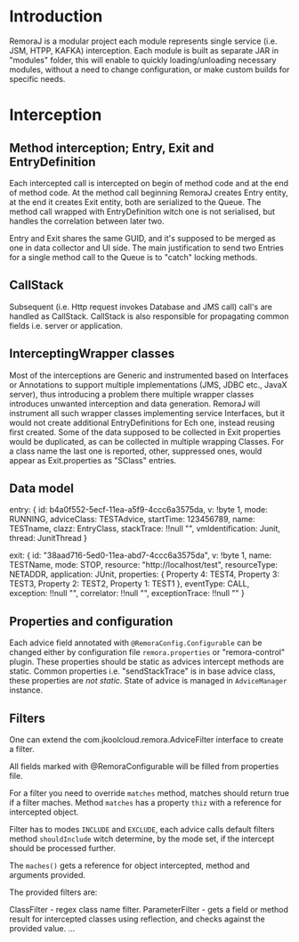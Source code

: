 # Introduction

RemoraJ is a modular project each module represents single service (i.e. JSM, HTPP, KAFKA) 
interception. Each module is built as separate JAR in "modules" folder, this will enable to
quickly loading/unloading necessary modules, without a need to change configuration, or make custom 
builds for specific needs. 



# Interception

## Method interception; Entry, Exit and EntryDefinition
Each intercepted call is intercepted on begin of method code and at the end of method code.
At the method call beginning RemoraJ creates Entry entity, at the end it creates Exit entity, both 
are serialized to the Queue. The method call wrapped with EntryDefinition witch one is not serialised, 
but handles the correlation between later two.

Entry and Exit shares the same GUID, and it's supposed to be merged as one in data collector and UI side.
The main justification to send two Entries for a single method call to the Queue is to "catch" locking methods. 

## CallStack 

Subsequent (i.e. Http request invokes Database and JMS call) call's are handled as CallStack. CallStack is also 
responsible for propagating common fields i.e. server or application.

## InterceptingWrapper classes

Most of the interceptions are Generic and instrumented based on Interfaces or Annotations to support multiple 
implementations (JMS, JDBC etc., JavaX server), thus introducing a problem there multiple wrapper classes introduces 
unwanted interception and data generation. RemoraJ will instrument all such wrapper classes implementing service Interfaces, 
but it would not create additional EntryDefinitions for Ech one, instead reusing first created. Some of the data supposed to be 
collected in Exit properties would be duplicated, as can be collected in multiple wrapping Classes. For a class name the last one 
is reported, other, suppressed ones, would appear as Exit.properties as "SClass" entries.


  
## Data model

entry: {
  id: b4a0f552-5ecf-11ea-a5f9-4ccc6a3575da,
  v: !byte 1,
  mode: RUNNING,
  adviceClass: TESTAdvice,
  startTime: 123456789,
  name: TESTname,
  clazz: EntryClass,
  stackTrace: !!null "",
  vmIdentification: Junit,
  thread: JunitThread
}


exit: {
  id: "38aad716-5ed0-11ea-abd7-4ccc6a3575da",
  v: !byte 1,
  name: TESTName,
  mode: STOP,
  resource: "http://localhost/test",
  resourceType: NETADDR,
  application: JUnit,
  properties: {
    Property  4: TEST4,
    Property  3: TEST3,
    Property  2: TEST2,
    Property  1: TEST1
  },
  eventType: CALL,
  exception: !!null "",
  correlator: !!null "",
  exceptionTrace: !!null ""
}

## Properties and configuration

Each advice field annotated with `@RemoraConfig.Configurable` can be changed either by configuration file `remora.properties` or "remora-control" plugin.
These properties should be static as advices intercept methods are static.
Common properties i.e. "sendStackTrace" is in base advice class, these properties are *not static*. State of advice is managed in `AdviceManager` instance.

## Filters

One can extend the com.jkoolcloud.remora.AdviceFilter interface to create a filter.

All fields marked  with @RemoraConfigurable will be filled from properties file.

For a filter you need to override `matches` method, matches should return true if a filter maches. Method `matches` has a property `thiz` with a reference for intercepted object.

Filter has to modes `INCLUDE` and `EXCLUDE`, each advice calls default filters method `shouldInclude` witch determine, by the mode set, if the intercept should be processed further. 

The `maches()` gets a reference for object intercepted, method and arguments provided.

The provided filters are: 

ClassFilter - regex class name filter.
ParameterFilter - gets a field or method result for intercepted classes using reflection, and checks against the provided value.
...


